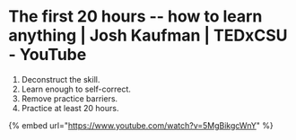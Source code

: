 # The first 20 hours -- how to learn anything \| Josh Kaufman \| TEDxCSU - YouTube



1. Deconstruct the skill.
2. Learn enough to self-correct.
3. Remove practice barriers.
4. Practice at least 20 hours.

{% embed url="https://www.youtube.com/watch?v=5MgBikgcWnY" %}



